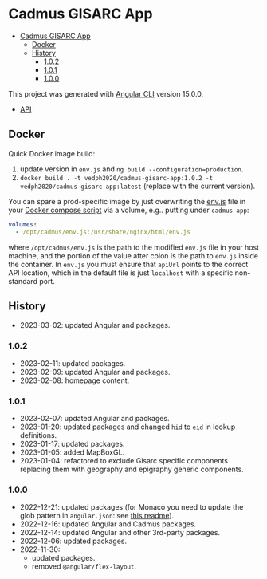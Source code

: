 # Cadmus GISARC App

- [Cadmus GISARC App](#cadmus-gisarc-app)
  - [Docker](#docker)
  - [History](#history)
    - [1.0.2](#102)
    - [1.0.1](#101)
    - [1.0.0](#100)

This project was generated with [Angular CLI](https://github.com/angular/angular-cli) version 15.0.0.

- [API](https://github.com/vedph/cadmus-gisarc-api)

## Docker

Quick Docker image build:

1. update version in `env.js` and `ng build --configuration=production`.
2. `docker build . -t vedph2020/cadmus-gisarc-app:1.0.2 -t vedph2020/cadmus-gisarc-app:latest` (replace with the current version).

You can spare a prod-specific image by just overwriting the [env.js](src/env.js) file in your [Docker compose script](docker-compose.yml) via a volume, e.g.. putting under `cadmus-app`:

```yml
volumes:
  - /opt/cadmus/env.js:/usr/share/nginx/html/env.js
```

where `/opt/cadmus/env.js` is the path to the modified `env.js` file in your host machine, and the portion of the value after colon is the path to `env.js` inside the container. In `env.js` you must ensure that `apiUrl` points to the correct API location, which in the default file is just `localhost` with a specific non-standard port.

## History

- 2023-03-02: updated Angular and packages.

### 1.0.2

- 2023-02-11: updated packages.
- 2023-02-09: updated Angular and packages.
- 2023-02-08: homepage content.

### 1.0.1

- 2023-02-07: updated Angular and packages.
- 2023-01-20: updated packages and changed `hid` to `eid` in lookup definitions.
- 2023-01-17: updated packages.
- 2023-01-05: added MapBoxGL.
- 2023-01-04: refactored to exclude Gisarc specific components replacing them with geography and epigraphy generic components.

### 1.0.0

- 2022-12-21: updated packages (for Monaco you need to update the glob pattern in `angular.json`: see [this readme](https://github.com/atularen/ngx-monaco-editor)).
- 2022-12-16: updated Angular and Cadmus packages.
- 2022-12-14: updated Angular and other 3rd-party packages.
- 2022-12-06: updated packages.
- 2022-11-30:
  - updated packages.
  - removed `@angular/flex-layout`.
